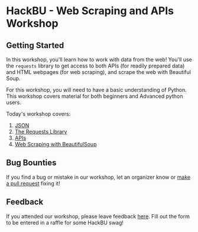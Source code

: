 # HackBU - Web Scraping and APIs Workshop

## Getting Started

In this workshop, you'll learn how to work with data from the web! You'll use the `requests` library to get access to both APIs (for readily prepared data) and HTML webpages (for web scraping), and scrape the web with Beautiful Soup.

For this workshop, you will need to have a basic understanding of Python. This workshop covers material for both beginners and Advanced python users. 

Today's workshop covers:
1. [JSON](https://colab.research.google.com/github/HackBinghamton/Webscraping-APIsWorkshop/blob/master/APIs/JSON.ipynb)
2. [The Requests Library](https://colab.research.google.com/github/HackBinghamton/Webscraping-APIsWorkshop/blob/master/APIs/Requests.ipynb)
3. [APIs](https://colab.research.google.com/github/HackBinghamton/Webscraping-APIsWorkshop/blob/master/APIs/APIs.ipynb)
3. [Web Scraping with BeautifulSoup](https://colab.research.google.com/github/HackBinghamton/Webscraping-APIsWorkshop/blob/master/web-scraping-with-beautifulsoup/web-scraping-with-beautifulsoup.ipynb)

## Bug Bounties

If you find a bug or mistake in our workshop, let an organizer know or [make a pull request](https://github.com/HackBinghamton/IntroToProgrammingWorkshop/blob/master/MakingAPullRequest.md) fixing it!

## Feedback

If you attended our workshop, please leave feedback [here](https://forms.gle/2KnWTUgqzjrwSMS4A). Fill out the form to be entered in a raffle for some HackBU swag!
